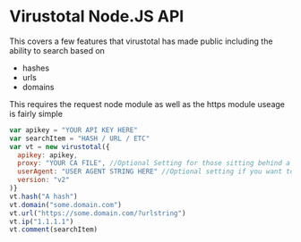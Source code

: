 # Virustotal Node.JS API 
This covers a few features that virustotal has made public including the ability to search based on 
  - hashes
  - urls
  - domains

This requires the request node module as well as the https module
useage is fairly simple 

``` Javascript
var apikey = "YOUR API KEY HERE" 
var searchItem = "HASH / URL / ETC" 
var vt = new virustotal({
  apikey: apikey,
  proxy: "YOUR CA FILE", //Optional Setting for those sitting behind a proxy with a cert signed by your company
  userAgent: "USER AGENT STRING HERE" //Optional setting if you want to make your user agent string unique 
  version: "v2" 
)}
vt.hash("A hash")
vt.domain("some.domain.com") 
vt.url("https://some.domain.com/?urlstring") 
vt.ip("1.1.1.1") 
vt.comment(searchItem) 
```
